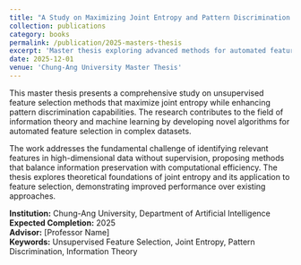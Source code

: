 ```yaml
---
title: "A Study on Maximizing Joint Entropy and Pattern Discrimination for Unsupervised Feature Selection"
collection: publications
category: books
permalink: /publication/2025-masters-thesis
excerpt: 'Master thesis exploring advanced methods for automated feature selection using joint entropy maximization and pattern discrimination techniques.'
date: 2025-12-01
venue: 'Chung-Ang University Master Thesis'
---
```


This master thesis presents a comprehensive study on unsupervised feature selection methods that maximize joint entropy while enhancing pattern discrimination capabilities. The research contributes to the field of information theory and machine learning by developing novel algorithms for automated feature selection in complex datasets.

The work addresses the fundamental challenge of identifying relevant features in high-dimensional data without supervision, proposing methods that balance information preservation with computational efficiency. The thesis explores theoretical foundations of joint entropy and its application to feature selection, demonstrating improved performance over existing approaches.

**Institution:** Chung-Ang University, Department of Artificial Intelligence  
**Expected Completion:** 2025  
**Advisor:** [Professor Name]  
**Keywords:** Unsupervised Feature Selection, Joint Entropy, Pattern Discrimination, Information Theory